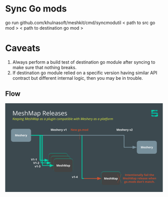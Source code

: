 # Sync Go mods

go run github.com/khulnasoft/meshkit/cmd/syncmodutil < path to src go mod >  < path to destination go mod >


# Caveats
1. Always perform a build test of destination go module after syncing to make sure that nothing breaks.
2. If destination go module relied on a specific version having similar API contract but different internal logic, then you may be in trouble.


## Flow

![](./go-mod-sync-flow.svg)
